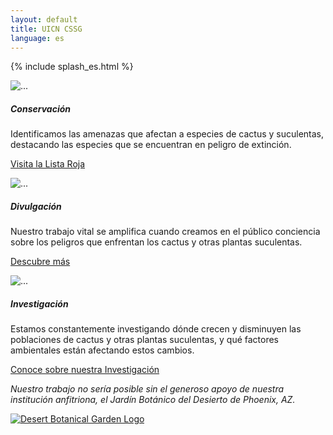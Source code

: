 ```yaml
---
layout: default
title: UICN CSSG
language: es
---
```

{% include splash_es.html %}
<div class='container my-5'>
  <div class='row mt-5 mb-4'>
    <div class="card-deck">
      <div class="card shadow mx-1 mb-2">
        <img src="{{ site.baseurl }}/assets/images/red-card.jpg" class="card-img-top" alt="...">
        <div class="card-body">
          <h5 class="card-title">Conservación</h5>
          <p class="card-text">Identificamos las amenazas que afectan a especies de cactus y suculentas, destacando las especies que se encuentran en peligro de extinción.</p>
        </div>
        <div class="card-footer bg-transparent border-0">
          <p class='text-center'>
            <a href="https://www.iucnredlist.org/search?permalink=171ea9f7-7915-47ef-ac33-b76849b4757a" class="btn btn-danger" target=_blank>
              Visita la Lista Roja
            </a>
          </p>
        </div>
      </div>
      <div class="w-100 d-none d-sm-block d-lg-none"><!-- wrap every 2 on sm--></div>
      <div class="card shadow mx-1 mb-2">
        <img src="{{ site.baseurl }}/assets/images/yellow-card.jpg" class="card-img-top" alt="...">
        <div class="card-body">
          <h5 class="card-title">Divulgación</h5>
          <p class="card-text">Nuestro trabajo vital se amplifica cuando creamos en el público conciencia sobre los peligros que enfrentan los cactus y otras plantas suculentas.</p>
        </div>
        <div class="card-footer bg-transparent border-0">
          <p class='text-center'>
            <a href="{{site.baseurl}}/{{page.language}}/outreach" class='btn btn-warning'>
              Descubre más
            </a>
          </p>
        </div>
      </div>
      <div class="card shadow mx-1 mb-2">
        <img src="{{ site.baseurl }}/assets/images/green-card.jpg" class="card-img-top" alt="...">
        <div class="card-body">
          <h5 class="card-title">Investigación</h5>
          <p class="card-text">Estamos constantemente investigando dónde crecen y disminuyen las poblaciones de cactus y otras plantas suculentas, y qué factores ambientales están afectando estos cambios.</p>
        </div>
        <div class="card-footer bg-transparent border-0">
          <p class="text-center">
            <a class="btn btn-primary" href= "{{site.baseurl}}/{{page.language}}/research"> Conoce sobre nuestra Investigación </a>
          </p>
        </div>
      </div>
    </div>
  </div>
</div>
<div class='bg-dark-green bg-image py-5'>
  <div class='container'>
    <div class='row my-4 align-items-center'>
      <div class='col-md-8'>
        <p class='h3 my-4 text-light'>
          <em id='dbg-thanks'>
            Nuestro trabajo no sería posible sin el generoso apoyo de nuestra institución anfitriona, el Jardín Botánico del Desierto de Phoenix, AZ.
          </em>
        </p>
      </div>
      <div class="col-3 d-md-none"></div>
      <div class='col-md-4 col-6 py-4' id='dbg_logo'>
        <a href="https://dbg.org" target=_blank>
          <img src='{{ site.baseurl }}/images/dbg_logo.jpg' class='rounded-circle img-fluid shadow' alt='Desert Botanical Garden Logo'>
        </a>
      </div>
    </div>
  </div>
</div>